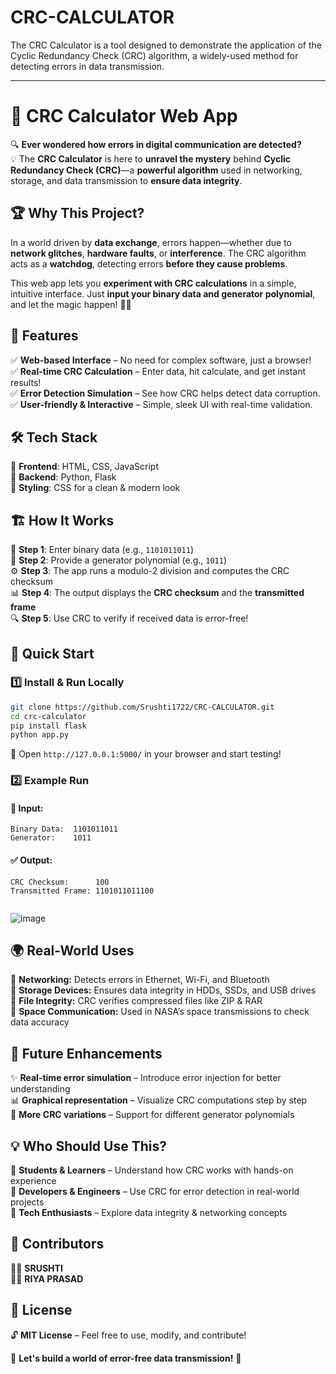 # CRC-CALCULATOR
The CRC Calculator is a tool designed to demonstrate the application of the Cyclic Redundancy Check (CRC) algorithm, a widely-used method for detecting errors in data transmission.





---

# 🚀 CRC Calculator Web App  

🔍 **Ever wondered how errors in digital communication are detected?**  
💡 The **CRC Calculator** is here to **unravel the mystery** behind **Cyclic Redundancy Check (CRC)**—a **powerful algorithm** used in networking, storage, and data transmission to **ensure data integrity**.  

## 🏆 Why This Project?  
In a world driven by **data exchange**, errors happen—whether due to **network glitches**, **hardware faults**, or **interference**. The CRC algorithm acts as a **watchdog**, detecting errors **before they cause problems**.  

This web app lets you **experiment with CRC calculations** in a simple, intuitive interface. Just **input your binary data and generator polynomial**, and let the magic happen! 🎩✨  

## 🎯 Features  
✅ **Web-based Interface** – No need for complex software, just a browser!  
✅ **Real-time CRC Calculation** – Enter data, hit calculate, and get instant results!  
✅ **Error Detection Simulation** – See how CRC helps detect data corruption.  
✅ **User-friendly & Interactive** – Simple, sleek UI with real-time validation.  

## 🛠️ Tech Stack  
🔹 **Frontend**: HTML, CSS, JavaScript  
🔹 **Backend**: Python, Flask  
🔹 **Styling**: CSS for a clean & modern look  

## 🏗️ How It Works  
🔢 **Step 1**: Enter binary data (e.g., `1101011011`)  
🔬 **Step 2**: Provide a generator polynomial (e.g., `1011`)  
⚙️ **Step 3**: The app runs a modulo-2 division and computes the CRC checksum  
📊 **Step 4**: The output displays the **CRC checksum** and the **transmitted frame**  
🔍 **Step 5**: Use CRC to verify if received data is error-free!  

## 🚀 Quick Start  

### 1️⃣ Install & Run Locally  
```bash
git clone https://github.com/Srushti1722/CRC-CALCULATOR.git
cd crc-calculator
pip install flask
python app.py
```
🎯 Open `http://127.0.0.1:5000/` in your browser and start testing!  

### 2️⃣ Example Run  

#### 📝 Input:  
```
Binary Data:  1101011011  
Generator:    1011  
```  

#### ✅ Output:  
```
CRC Checksum:      100  
Transmitted Frame: 1101011011100


```  
![image](https://github.com/user-attachments/assets/09c03cbe-3653-4f61-bcc3-82b9bafe4cf0)

## 🌍 Real-World Uses  
🚀 **Networking:** Detects errors in Ethernet, Wi-Fi, and Bluetooth  
💾 **Storage Devices:** Ensures data integrity in HDDs, SSDs, and USB drives  
🔗 **File Integrity:** CRC verifies compressed files like ZIP & RAR  
📡 **Space Communication:** Used in NASA’s space transmissions to check data accuracy  

## 📌 Future Enhancements  
✨ **Real-time error simulation** – Introduce error injection for better understanding  
📊 **Graphical representation** – Visualize CRC computations step by step  
🔧 **More CRC variations** – Support for different generator polynomials  

## 💡 Who Should Use This?  
🔹 **Students & Learners** – Understand how CRC works with hands-on experience  
🔹 **Developers & Engineers** – Use CRC for error detection in real-world projects  
🔹 **Tech Enthusiasts** – Explore data integrity & networking concepts  

## 👥 Contributors  
👨‍💻 **SRUSHTI**  
👨‍💻 **RIYA PRASAD**  


## 📜 License  

🔓 **MIT License** – Feel free to use, modify, and contribute!  

🎯 **Let's build a world of error-free data transmission!** 🚀  

